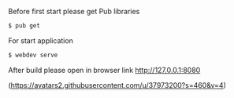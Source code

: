 Before first start please get Pub libraries
```sh
$ pub get
```
For start application
```sh
$ webdev serve
```
After build please open in browser link http://127.0.0.1:8080

(https://avatars2.githubusercontent.com/u/37973200?s=460&v=4)
